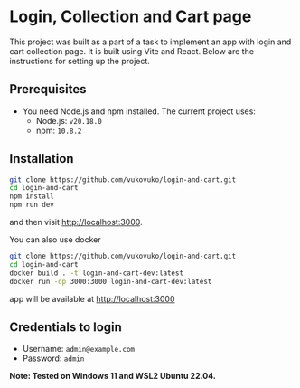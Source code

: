 # Login, Collection and Cart page

This project was built as a part of a task to implement an app with login and cart collection page. It is built using Vite and React. Below are the instructions for setting up the project.

## Prerequisites

- You need Node.js and npm installed. The current project uses:
  - Node.js: `v20.18.0`
  - npm: `10.8.2`

## Installation

```bash
git clone https://github.com/vukovuko/login-and-cart.git
cd login-and-cart
npm install
npm run dev
```

and then visit [http://localhost:3000](http://localhost:3000).

You can also use docker

```bash
git clone https://github.com/vukovuko/login-and-cart.git
cd login-and-cart
docker build . -t login-and-cart-dev:latest
docker run -dp 3000:3000 login-and-cart-dev:latest
```

app will be available at [http://localhost:3000](http://localhost:3000)

## Credentials to login
- Username: `admin@example.com`
- Password: `admin`

<b>Note: Tested on Windows 11 and WSL2 Ubuntu 22.04.</b>
